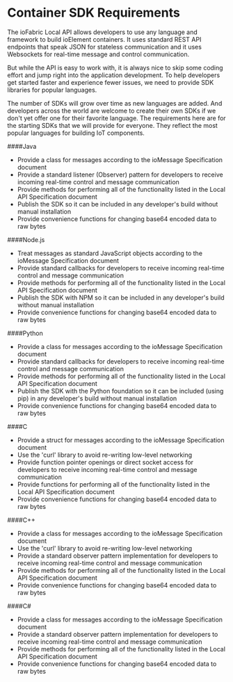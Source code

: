 # Container SDK Requirements

The ioFabric Local API allows developers to use any language and framework to build ioElement containers. It uses standard REST API endpoints that speak JSON for stateless communication and it uses Websockets for real-time message and control communication.

But while the API is easy to work with, it is always nice to skip some coding effort and jump right into the application development. To help developers get started faster and experience fewer issues, we need to provide SDK libraries for popular languages.

The number of SDKs will grow over time as new languages are added. And developers across the world are welcome to create their own SDKs if we don't yet offer one for their favorite language. The requirements here are for the starting SDKs that we will provide for everyone. They reflect the most popular languages for building IoT components.

####Java

* Provide a class for messages according to the ioMessage Specification document
* Provide a standard listener (Observer) pattern for developers to receive incoming real-time control and message communication
* Provide methods for performing all of the functionality listed in the Local API Specification document
* Publish the SDK so it can be included in any developer's build without manual installation
* Provide convenience functions for changing base64 encoded data to raw bytes


####Node.js

* Treat messages as standard JavaScript objects according to the ioMessage Specification document
* Provide standard callbacks for developers to receive incoming real-time control and message communication
* Provide methods for performing all of the functionality listed in the Local API Specification document
* Publish the SDK with NPM so it can be included in any developer's build without manual installation
* Provide convenience functions for changing base64 encoded data to raw bytes


####Python

* Provide a class for messages according to the ioMessage Specification document
* Provide standard callbacks for developers to receive incoming real-time control and message communication
* Provide methods for performing all of the functionality listed in the Local API Specification document
* Publish the SDK with the Python foundation so it can be included (using pip) in any developer's build without manual installation
* Provide convenience functions for changing base64 encoded data to raw bytes


####C

* Provide a struct for messages according to the ioMessage Specification document
* Use the 'curl' library to avoid re-writing low-level networking
* Provide function pointer openings or direct socket access for developers to receive incoming real-time control and message communication
* Provide functions for performing all of the functionality listed in the Local API Specification document
* Provide convenience functions for changing base64 encoded data to raw bytes


####C++

* Provide a class for messages according to the ioMessage Specification document
* Use the 'curl' library to avoid re-writing low-level networking
* Provide a standard observer pattern implementation for developers to receive incoming real-time control and message communication
* Provide methods for performing all of the functionality listed in the Local API Specification document
* Provide convenience functions for changing base64 encoded data to raw bytes


####C&#35;

* Provide a class for messages according to the ioMessage Specification document
* Provide a standard observer pattern implementation for developers to receive incoming real-time control and message communication
* Provide methods for performing all of the functionality listed in the Local API Specification document
* Provide convenience functions for changing base64 encoded data to raw bytes

